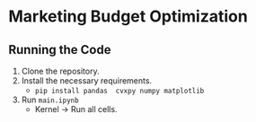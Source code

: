 # Marketing Budget Optimization 

## Running the Code 
1. Clone the repository.
2. Install the necessary requirements.
    - ```pip install pandas  cvxpy numpy matplotlib```
3. Run `main.ipynb` 
    - Kernel -> Run all cells.